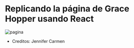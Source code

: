# Replicando la página de Grace Hopper usando React

![pagina](assets/images/pagina.JPG)
* Creditos: Jennifer Carmen
